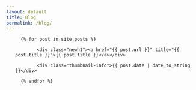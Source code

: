 ```yaml
---
layout: default
title: Blog
permalink: /blog/
---
```

<!--
<h2>{{ page.title }}</h2>
<ul class="posts">

	  {% for post in site.posts %}
	    <li><span>{{ post.date | date_to_string }}</span> » <a href="{{ post.url }}" title="{{ post.title }}">{{ post.title }}</a></li>
	  {% endfor %}
	</ul>
-->



<ul class="posts">

	  {% for post in site.posts %}

	    	<div class="newh1"><a href="{{ post.url }}" title="{{ post.title }}">{{ post.title }}</a></div>

	    	<div class="thumbnail-info">{{ post.date | date_to_string }}</div> 

	  {% endfor %}
</ul>
